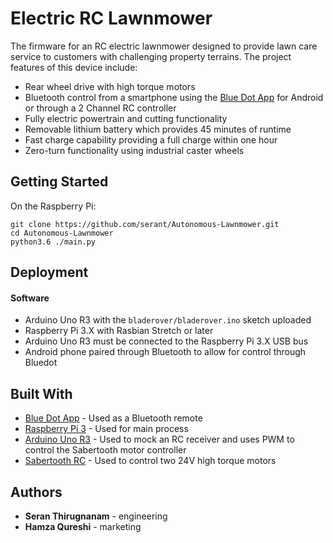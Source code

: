 # Electric RC Lawnmower

The firmware for an RC electric lawnmower designed to provide lawn care service to customers with challenging property terrains. The project features of this device include:
  * Rear wheel drive with high torque motors
  * Bluetooth control from a smartphone using the [Blue Dot App](https://play.google.com/store/apps/details?id=com.stuffaboutcode.bluedot&hl=en_CA) for Android or through a 2 Channel RC controller
  * Fully electric powertrain and cutting functionality
  * Removable lithium battery which provides 45 minutes of runtime
  * Fast charge capability providing a full charge within one hour
  * Zero-turn functionality using industrial caster wheels

## Getting Started

On  the Raspberry Pi:
```
git clone https://github.com/serant/Autonomous-Lawnmower.git
cd Autonomous-Lawnmower
python3.6 ./main.py
```

## Deployment

#### Software
  * Arduino Uno R3 with the `bladerover/bladerover.ino` sketch uploaded
  * Raspberry Pi 3.X with Rasbian Stretch or later
  * Arduino Uno R3 must be connected to the Raspberry Pi 3.X USB bus
  * Android phone paired through Bluetooth to allow for control through Bluedot

## Built With
* [Blue Dot App](https://play.google.com/store/apps/details?id=com.stuffaboutcode.bluedot&hl=en_CA) - Used as a Bluetooth remote
* [Raspberry Pi 3](https://www.raspberrypi.org) - Used for main process
* [Arduino Uno R3](arduino.cc/download) - Used to mock an RC receiver and uses PWM to control the Sabertooth motor controller
* [Sabertooth RC](https://www.dimensionengineering.com/products/sabertooth2x12rc) - Used to control two 24V high torque motors

## Authors

* **Seran Thirugnanam** - engineering
* **Hamza Qureshi** - marketing 
